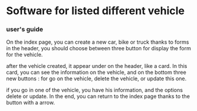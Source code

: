 # Software for listed different vehicle

### user's guide

On the index page, you can create a new car, bike or truck thanks to forms in the header, you should choose between three button for display the form for the vehicle.

after the vehicle created, it appear under on the header, like a card. In this card, you can see the information  on the vehicle, and on the bottom three new buttons : for go on the vehicle, delete the vehicle, or update this one.

if you go in one of the vehicle, you have his information, and the options delete or update.
In the end, you can return to the index page thanks to the button with a arrow.
